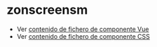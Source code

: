 # zonscreensm

 - Ver [contenido de fichero de componente Vue](./zonscreensm.vue)
 - Ver [contenido de fichero de componente CSS](./zonscreensm.css)
